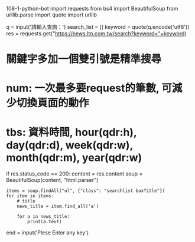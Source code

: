 108-1-python-bot
import requests
from bs4 import BeautifulSoup
from urllib.parse import quote
import urllib

q = input('請輸入查詢：')
search_list = []
keyword = quote(q.encode('utf8'))
res = requests.get("https://news.ltn.com.tw/search?keyword="+keyword)

# 關鍵字多加一個雙引號是精準搜尋
# num: 一次最多要request的筆數, 可減少切換頁面的動作
# tbs: 資料時間, hour(qdr:h), day(qdr:d), week(qdr:w), month(qdr:m), year(qdr:w)

if res.status_code == 200:
    content = res.content
    soup = BeautifulSoup(content, "html.parser")

    items = soup.findAll("ul", {"class": "searchlist boxTitle"})
    for item in items:
        # title
        news_title = item.find_all('a')

        for a in news_title:
            print(a.text)

end = input('Plese Enter any key')
        
